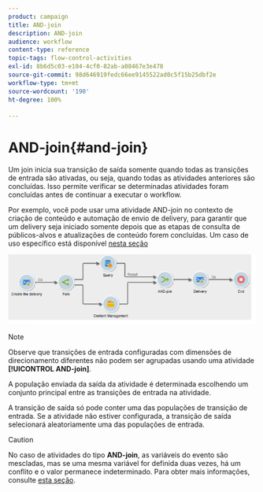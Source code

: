 ```yaml
---
product: campaign
title: AND-join
description: AND-join
audience: workflow
content-type: reference
topic-tags: flow-control-activities
exl-id: 8b6d5c03-e104-4cf0-82ab-a08467e3e478
source-git-commit: 98d646919fedc66ee9145522ad0c5f15b25dbf2e
workflow-type: tm+mt
source-wordcount: '190'
ht-degree: 100%

---
```


# AND-join{#and-join}

Um join inicia sua transição de saída somente quando todas as transições de entrada são ativadas, ou seja, quando todas as atividades anteriores são concluídas. Isso permite verificar se determinadas atividades foram concluídas antes de continuar a executar o workflow.

Por exemplo, você pode usar uma atividade AND-join no contexto de criação de conteúdo e automação de envio de delivery, para garantir que um delivery seja iniciado somente depois que as etapas de consulta de públicos-alvos e atualizações de conteúdo forem concluídas. Um caso de uso específico está disponível [nesta seção](../../delivery/using/automating-via-workflows.md#creating-the-delivery-and-its-content)

![](assets/and-join-usage.png)

>[!NOTE]
>
>Observe que transições de entrada configuradas com dimensões de direcionamento diferentes não podem ser agrupadas usando uma atividade **[!UICONTROL AND-join]**.

A população enviada da saída da atividade é determinada escolhendo um conjunto principal entre as transições de entrada na atividade.

A transição de saída só pode conter uma das populações de transição de entrada. Se a atividade não estiver configurada, a transição de saída selecionará aleatoriamente uma das populações de entrada.

>[!CAUTION]
>
>No caso de atividades do tipo **AND-join**, as variáveis do evento são mescladas, mas se uma mesma variável for definida duas vezes, há um conflito e o valor permanece indeterminado. Para obter mais informações, consulte [esta seção](../../workflow/using/javascript-scripts-and-templates.md#event-variables).
